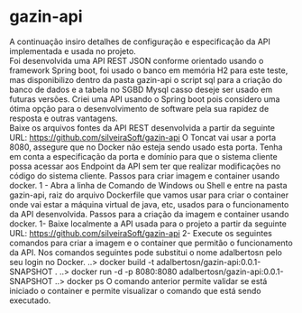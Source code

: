 # gazin-api
A continuação insiro detalhes de configuração e especificação da API implementada e usada no projeto.
</br>Foi desenvolvida uma API REST JSON conforme orientado usando o framework Spring boot, foi usado o banco em memória H2 para este teste, mas disponibilizo dentro da pasta gazin-api o script sql para a criação do banco de dados e a tabela no SGBD Mysql casso deseje ser usado em futuras versões.
Criei uma API usando o Spring boot pois considero uma ótima opção para o desenvolvimento de software pela sua rapidez de resposta e outras vantagens.  
Baixe os arquivos fontes da API REST desenvolvida a partir da seguinte URL: 
https://github.com/silveiraSoft/gazin-api
O Toncat vai usar a porta 8080, assegure que no Docker não esteja sendo usado esta porta.
Tenha em conta a especificação da porta e domínio para que o sistema cliente possa acessar aos Endpoint da API sem ter que realizar modificações no código do sistema cliente.
Passos para criar imagem e container usando docker.
1 - Abra a linha de Comando de Windows ou Shell e entre na pasta gazin-api, raiz do arquivo Dockerfile que vamos usar para criar o container onde vai estar a máquina virtual de java, etc, usados para o funcionamento da API desenvolvida.
Passos para a criação da imagem e container usando docker. 
1-	 Baixe localmente a API usada para o projeto a partir da seguinte URL:
https://github.com/silveiraSoft/gazin-api
2-	Execute os seguintes comandos para criar a imagem e o container que permitão o funcionamento da API. 
Nos comandos seguintes pode substitui o nome adalbertosn pelo seu login no Docker.
..> docker build -t adalbertosn/gazin-api:0.0.1-SNAPSHOT .
..> docker run -d -p 8080:8080 adalbertosn/gazin-api:0.0.1-SNAPSHOT
..> docker ps
O comando anterior permite validar se está iniciado o container e permite visualizar o comando que está sendo executado.

